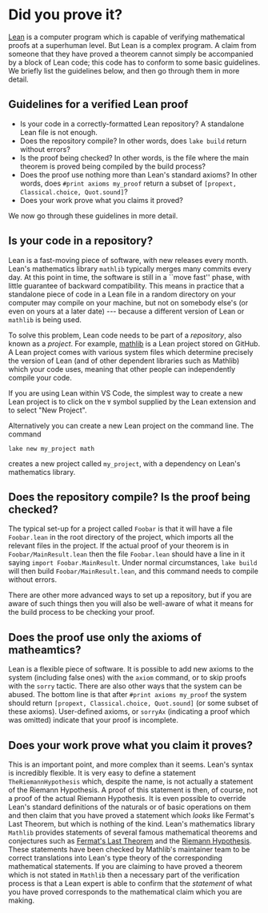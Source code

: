 # Did you prove it?

[Lean](https://lean-lang.org/) is a computer program
which is capable of verifying
mathematical proofs at a superhuman level. But Lean is
a complex program. A claim from someone that they
have proved a theorem cannot simply be accompanied
by a block of Lean code; this code has to conform to some
basic guidelines. We briefly list the guidelines below,
and then go through them in more detail.

## Guidelines for a verified Lean proof

* Is your code in a correctly-formatted Lean repository? A standalone Lean file is not enough.
* Does the repository compile? In other words, does `lake build` return without errors?
* Is the proof being checked? In other words, is the file
  where the main theorem is proved being compiled by the build process?
* Does the proof use nothing more than Lean's standard axioms?
  In other words, does `#print axioms my_proof` return a subset of `[propext, Classical.choice, Quot.sound]`?
* Does your work prove what you claims it proved?

We now go through these guidelines in more detail.

## Is your code in a repository?

Lean is a fast-moving piece of software, with new
releases every month. Lean's mathematics library `mathlib`
typically merges many commits every day. At this point
in time, the software is still in a ``move fast'' phase,
with little guarantee of backward compatibility. This means
in practice that a standalone piece of code in a Lean
file in a random directory on your computer may compile
on your machine, but not on somebody else's (or even on yours
at a later date) --- because a different version of Lean
or `mathlib` is being used.

To solve this problem, Lean code needs to be part of
a *repository*, also known as a *project*. For example,
[mathlib](https://github.com/leanprover-community/mathlib4)
is a Lean project stored on GitHub. A Lean project comes
with various system files which determine precisely the
version of Lean (and of other dependent libraries such as Mathlib)
which your code uses, meaning that other people can
independently compile your code.

If you are using Lean within VS Code, the simplest way
to create a new Lean project is to click on the `∀` symbol
supplied by the Lean extension and to select "New Project".

Alternatively you can create a new Lean project on the
command line. The command
```lean 
lake new my_project math
```
creates a new project called `my_project`, with a dependency
on Lean's mathematics library.

## Does the repository compile? Is the proof being checked?

The typical set-up for a project called `Foobar` is
that it will have a file `Foobar.lean` in the root
directory of the project, which imports all the relevant
files in the project. If the actual proof of your
theorem is in `Foobar/MainResult.lean` then the file
`Foobar.lean` should have a line in it saying
`import Foobar.MainResult`. Under normal circumstances,
`lake build` will then build `Foobar/MainResult.lean`,
and this command needs to compile without errors.

There are other more advanced ways to set up a repository,
but if you are aware of such things then you will also
be well-aware of what it means for the build process to
be checking your proof.

## Does the proof use only the axioms of matheamtics?

Lean is a flexible piece of software. It is possible
to add new axioms to the system (including false ones)
with the `axiom` command, or to skip proofs with the `sorry` tactic.
There are also other ways that the system can be abused.
The bottom line is that after `#print axioms my_proof`
the system should return `[propext, Classical.choice, Quot.sound]`
(or some subset of these axioms). User-defined axioms,
or `sorryAx` (indicating a proof which was omitted)
indicate that your proof is incomplete.

## Does your work prove what you claim it proves?

This is an important point, and more complex than it seems.
Lean's syntax is incredibly flexible. It is very easy to
define a statement `TheRiemannHypothesis` which, despite the
name, is not actually a statement of the Riemann Hypothesis.
A proof of this statement is then, of course, not a proof
of the actual Riemann Hypothesis. It is even possible to
override Lean's standard definitions of the naturals or
of basic operations on them and then claim that you have
proved a statement which *looks* like Fermat's Last Theorem,
but which is nothing of the kind. Lean's mathematics library
`Mathlib` provides statements of several famous mathematical
theorems and conjectures such as [Fermat's Last Theorem](https://leanprover-community.github.io/mathlib4_docs/Mathlib/NumberTheory/FLT/Basic.html#FermatLastTheorem)
and the [Riemann Hypothesis](https://leanprover-community.github.io/mathlib4_docs/Mathlib/NumberTheory/LSeries/RiemannZeta.html#RiemannHypothesis).
These statements have been checked by Mathlib's maintainer team
to be correct translations into Lean's type theory of the
corresponding mathematical statements. If you are claiming
to have proved a theorem which is not stated in `Mathlib` then
a necessary part of the verification process is that a Lean
expert is able to confirm that the *statement* of what you
have proved corresponds to the mathematical claim which
you are making.
